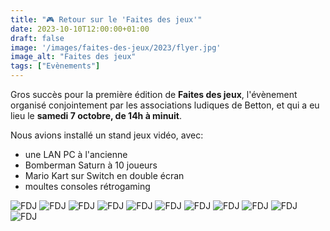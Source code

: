 ```yaml
---
title: "🎮 Retour sur le 'Faites des jeux'"
date: 2023-10-10T12:00:00+01:00
draft: false
image: '/images/faites-des-jeux/2023/flyer.jpg'
image_alt: "Faites des jeux"
tags: ["Evènements"]
---
```


Gros succès pour la première édition de **Faites des jeux**, l'évènement organisé conjointement par les associations ludiques de Betton, et qui a eu lieu le **samedi 7 octobre, de 14h à minuit**.

<!--more-->

Nous avions installé un stand jeux vidéo, avec:
- une LAN PC à l'ancienne
- Bomberman Saturn à 10 joueurs
- Mario Kart sur Switch en double écran
- moultes consoles rétrogaming

![FDJ](/images/faites-des-jeux/2023/20231007_193834.jpg)
![FDJ](/images/faites-des-jeux/2023/20231007_194042.jpg)
![FDJ](/images/faites-des-jeux/2023/IMG_5148.jpg)
![FDJ](/images/faites-des-jeux/2023/IMG_5149.jpg)
![FDJ](/images/faites-des-jeux/2023/IMG_5150.jpg)
![FDJ](/images/faites-des-jeux/2023/IMG_5151.jpg)
![FDJ](/images/faites-des-jeux/2023/IMG_5152.jpg)
![FDJ](/images/faites-des-jeux/2023/IMG_5155.jpg)
![FDJ](/images/faites-des-jeux/2023/IMG_5161.jpg)
![FDJ](/images/faites-des-jeux/2023/IMG_5163.jpg)
![FDJ](/images/faites-des-jeux/2023/IMG_5164.jpg)
